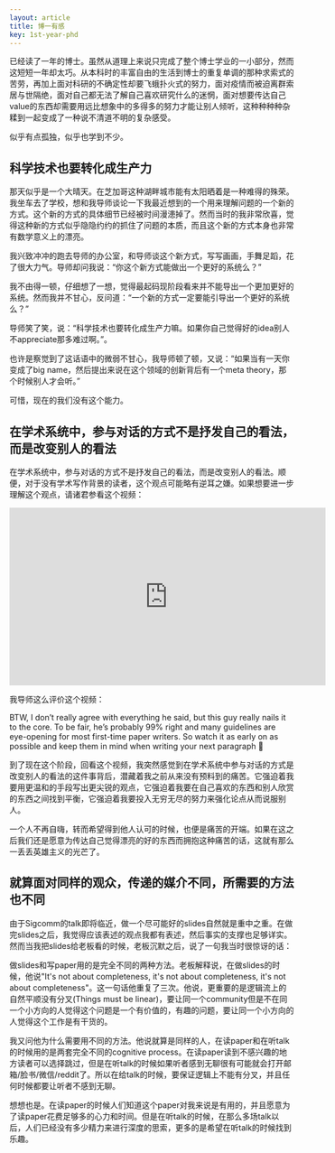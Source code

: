 ```yaml
---
layout: article
title: 博一有感
key: 1st-year-phd
---
```


已经读了一年的博士。虽然从道理上来说只完成了整个博士学业的一小部分，然而这短短一年却太巧。从本科时的丰富自由的生活到博士的重复单调的那种求索式的苦劳，再加上面对科研的不确定性却要飞蛾扑火式的努力，面对疫情而被迫离群索居与世隔绝，面对自己都无法了解自己喜欢研究什么的迷惘，面对想要传达自己value的东西却需要用远比想象中的多得多的努力才能让别人倾听，这种种种种杂糅到一起变成了一种说不清道不明的复杂感受。

似乎有点孤独，似乎也学到不少。

## 科学技术也要转化成生产力

那天似乎是一个大晴天。在芝加哥这种湖畔城市能有太阳晒着是一种难得的殊荣。我坐车去了学校，想和我导师谈论一下我最近想到的一个用来理解问题的一个新的方式。这个新的方式的具体细节已经被时间漫漶掉了。然而当时的我非常欣喜，觉得这种新的方式似乎隐隐约约的抓住了问题的本质，而且这个新的方式本身也非常有数学意义上的漂亮。

我兴致冲冲的跑去导师的办公室，和导师谈这个新方式，写写画画，手舞足蹈，花了很大力气。导师却问我说：“你这个新方式能做出一个更好的系统么？”

我不由得一顿，仔细想了一想，觉得最起码现阶段看来并不能导出一个更加更好的系统。然而我并不甘心，反问道：“一个新的方式一定要能引导出一个更好的系统么？”

导师笑了笑，说：“科学技术也要转化成生产力嘛。如果你自己觉得好的idea别人不appreciate那多难过啊。”。

也许是察觉到了这话语中的微弱不甘心，我导师顿了顿，又说：“如果当有一天你变成了big name，然后提出来说在这个领域的创新背后有一个meta theory，那个时候别人才会听。”

可惜，现在的我们没有这个能力。

## 在学术系统中，参与对话的方式不是抒发自己的看法，而是改变别人的看法

在学术系统中，参与对话的方式不是抒发自己的看法，而是改变别人的看法。顺便，对于没有学术写作背景的读者，这个观点可能略有逆耳之嫌。如果想要进一步理解这个观点，请诸君参看这个视频：


<iframe width="560" height="315" src="https://www.youtube.com/embed/vtIzMaLkCaM" frameborder="0" allow="accelerometer; autoplay; encrypted-media; gyroscope; picture-in-picture" allowfullscreen></iframe>


我导师这么评价这个视频：

BTW, I don’t really agree with everything he said, but this guy really nails it to the core. To be fair, he’s probably 99% right and many guidelines are eye-opening for most first-time paper writers. So watch it as early on as possible and keep them in mind when writing your next paragraph :slightly_smiling_face:

到了现在这个阶段，回看这个视频，我突然感觉到在学术系统中参与对话的方式是改变别人的看法的这件事背后，潜藏着我之前从来没有预料到的痛苦。它强迫着我要用更温和的手段写出更尖锐的观点，它强迫着我要在自己喜欢的东西和别人欣赏的东西之间找到平衡，它强迫着我要投入无穷无尽的努力来强化论点从而说服别人。

一个人不再自嗨，转而希望得到他人认可的时候，也便是痛苦的开端。如果在这之后我们还是愿意为传达自己觉得漂亮的好的东西而拥抱这种痛苦的话，这就有那么一丢丢英雄主义的光芒了。

## 就算面对同样的观众，传递的媒介不同，所需要的方法也不同

由于Sigcomm的talk即将临近，做一个尽可能好的slides自然就是重中之重。在做完slides之后，我觉得应该表述的观点我都有表述，然后事实的支撑也足够详实。然而当我把slides给老板看的时候，老板沉默之后，说了一句我当时很惊讶的话：

做slides和写paper用的是完全不同的两种方法。老板解释说，在做slides的时候，他说"It's not about completeness, it's not about completeness, it's not about completeness"。这一句话他重复了三次。他说，更重要的是逻辑流上的自然平顺没有分叉(Things must be linear)，要让同一个community但是不在同一个小方向的人觉得这个问题是一个有价值的，有趣的问题，要让同一个小方向的人觉得这个工作是有干货的。

我又问他为什么需要用不同的方法。他说就算是同样的人，在读paper和在听talk的时候用的是两套完全不同的cognitive process。在读paper读到不感兴趣的地方读者可以选择跳过，但是在听talk的时候如果听者感到无聊很有可能就会打开邮箱/脸书/微信/reddit了。所以在给talk的时候，要保证逻辑上不能有分叉，并且任何时候都要让听者不感到无聊。

想想也是。在读paper的时候人们知道这个paper对我来说是有用的，并且愿意为了读paper花费足够多的心力和时间。但是在听talk的时候，在那么多场talk以后，人们已经没有多少精力来进行深度的思索，更多的是希望在听talk的时候找到乐趣。

